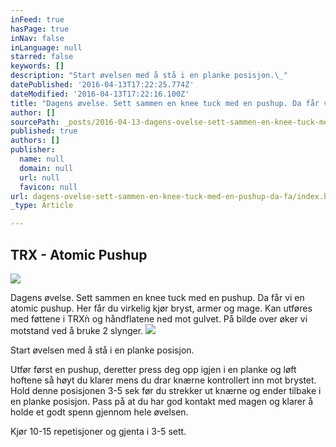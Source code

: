 ```yaml
---
inFeed: true
hasPage: true
inNav: false
inLanguage: null
starred: false
keywords: []
description: "Start øvelsen med å stå i en planke posisjon.\_"
datePublished: '2016-04-13T17:22:25.774Z'
dateModified: '2016-04-13T17:22:16.100Z'
title: "Dagens øvelse. Sett sammen en knee tuck med en pushup. Da får vi en atomic pushup. Her får du virkelig kjør bryst, armer og mage. Kan utføres med føttene i TRXǹ og håndflatene ned mot gulvet. På bilde over øker vi motstand ved å bruke 2 slynger.\_"
author: []
sourcePath: _posts/2016-04-13-dagens-ovelse-sett-sammen-en-knee-tuck-med-en-pushup-da-fa.md
published: true
authors: []
publisher:
  name: null
  domain: null
  url: null
  favicon: null
url: dagens-ovelse-sett-sammen-en-knee-tuck-med-en-pushup-da-fa/index.html
_type: Article

---
```

## TRX - Atomic Pushup
![](https://the-grid-user-content.s3-us-west-2.amazonaws.com/98c9da02-c5d9-42b4-8c7c-6f271eca4d43.jpg)

Dagens øvelse. Sett sammen en knee tuck med en pushup. Da får vi en atomic pushup. Her får du virkelig kjør bryst, armer og mage. Kan utføres med føttene i TRXǹ og håndflatene ned mot gulvet. På bilde over øker vi motstand ved å bruke 2 slynger. ![](https://the-grid-user-content.s3-us-west-2.amazonaws.com/c3c15d95-29f2-429f-8607-d544f2e12fae.png)

Start øvelsen med å stå i en planke posisjon. 

Utfør først en pushup, deretter press deg opp igjen i en planke og løft hoftene så høyt du klarer mens du drar knærne kontrollert inn mot brystet. Hold denne posisjonen 3-5 sek før du strekker ut knærne og ender tilbake i en planke posisjon. Pass på at du har god kontakt med magen og klarer å holde et godt spenn gjennom hele øvelsen.

Kjør 10-15 repetisjoner og gjenta i 3-5 sett.